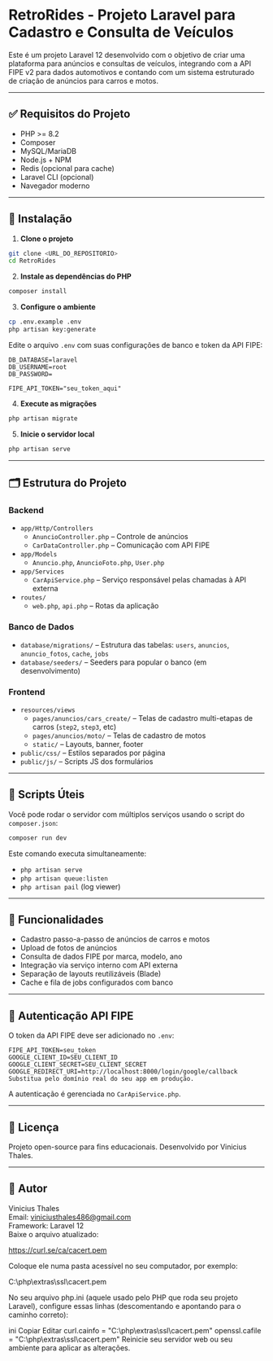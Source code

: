 #  RetroRides - Projeto Laravel para Cadastro e Consulta de Veículos

Este é um projeto Laravel 12 desenvolvido com o objetivo de criar uma plataforma para anúncios e consultas de veículos, integrando com a API FIPE v2 para dados automotivos e contando com um sistema estruturado de criação de anúncios para carros e motos.

---

## ✅ Requisitos do Projeto

- PHP >= 8.2
- Composer
- MySQL/MariaDB
- Node.js + NPM
- Redis (opcional para cache)
- Laravel CLI (opcional)
- Navegador moderno

---

## 🔧 Instalação

1. **Clone o projeto**

```bash
git clone <URL_DO_REPOSITORIO>
cd RetroRides
```

2. **Instale as dependências do PHP**

```bash
composer install
```


3. **Configure o ambiente**

```bash
cp .env.example .env
php artisan key:generate
```

Edite o arquivo `.env` com suas configurações de banco e token da API FIPE:

```env
DB_DATABASE=laravel
DB_USERNAME=root
DB_PASSWORD=

FIPE_API_TOKEN="seu_token_aqui"
```

4. **Execute as migrações**

```bash
php artisan migrate
```


5. **Inicie o servidor local**

```bash
php artisan serve
```

---

## 🗂️ Estrutura do Projeto

### Backend

- `app/Http/Controllers`
  - `AnuncioController.php` – Controle de anúncios
  - `CarDataController.php` – Comunicação com API FIPE
- `app/Models`
  - `Anuncio.php`, `AnuncioFoto.php`, `User.php`
- `app/Services`
  - `CarApiService.php` – Serviço responsável pelas chamadas à API externa
- `routes/`
  - `web.php`, `api.php` – Rotas da aplicação

### Banco de Dados

- `database/migrations/` – Estrutura das tabelas: `users`, `anuncios`, `anuncio_fotos`, `cache`, `jobs`
- `database/seeders/` – Seeders para popular o banco (em desenvolvimento)

### Frontend

- `resources/views`
  - `pages/anuncios/cars_create/` – Telas de cadastro multi-etapas de carros (`step2`, `step3`, etc)
  - `pages/anuncios/moto/` – Telas de cadastro de motos
  - `static/` – Layouts, banner, footer
- `public/css/` – Estilos separados por página
- `public/js/` – Scripts JS dos formulários

---

## 🧪 Scripts Úteis

Você pode rodar o servidor com múltiplos serviços usando o script do `composer.json`:

```bash
composer run dev
```

Este comando executa simultaneamente:
- `php artisan serve`
- `php artisan queue:listen`
- `php artisan pail` (log viewer)


---

## 🚀 Funcionalidades

- Cadastro passo-a-passo de anúncios de carros e motos
- Upload de fotos de anúncios
- Consulta de dados FIPE por marca, modelo, ano
- Integração via serviço interno com API externa
- Separação de layouts reutilizáveis (Blade)
- Cache e fila de jobs configurados com banco

---

## 🔐 Autenticação API FIPE

O token da API FIPE deve ser adicionado no `.env`:

```env
FIPE_API_TOKEN=seu_token
GOOGLE_CLIENT_ID=SEU_CLIENT_ID
GOOGLE_CLIENT_SECRET=SEU_CLIENT_SECRET
GOOGLE_REDIRECT_URI=http://localhost:8000/login/google/callback
Substitua pelo domínio real do seu app em produção.
```

A autenticação é gerenciada no `CarApiService.php`.

---

## 📄 Licença

Projeto open-source para fins educacionais. Desenvolvido por Vinicius Thales.

---

## 📝 Autor

Vinicius Thales  
Email: viniciusthales486@gmail.com  
Framework: Laravel 12  
Baixe o arquivo atualizado:

https://curl.se/ca/cacert.pem

Coloque ele numa pasta acessível no seu computador, por exemplo:

C:\php\extras\ssl\cacert.pem

No seu arquivo php.ini (aquele usado pelo PHP que roda seu projeto Laravel), configure essas linhas (descomentando e apontando para o caminho correto):

ini
Copiar
Editar
curl.cainfo = "C:\php\extras\ssl\cacert.pem"
openssl.cafile = "C:\php\extras\ssl\cacert.pem"
Reinicie seu servidor web ou seu ambiente para aplicar as alterações.
